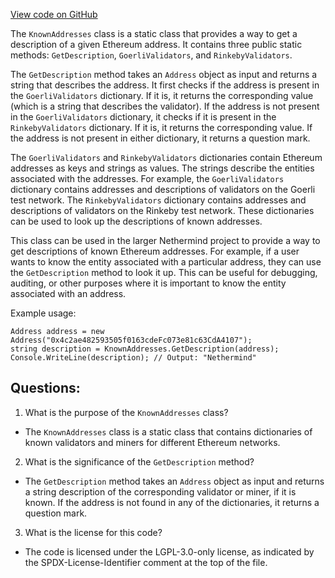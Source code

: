 [View code on GitHub](https://github.com/NethermindEth/nethermind/src/Nethermind/Nethermind.Blockchain/KnownAddresses.cs)

The `KnownAddresses` class is a static class that provides a way to get a description of a given Ethereum address. It contains three public static methods: `GetDescription`, `GoerliValidators`, and `RinkebyValidators`.

The `GetDescription` method takes an `Address` object as input and returns a string that describes the address. It first checks if the address is present in the `GoerliValidators` dictionary. If it is, it returns the corresponding value (which is a string that describes the validator). If the address is not present in the `GoerliValidators` dictionary, it checks if it is present in the `RinkebyValidators` dictionary. If it is, it returns the corresponding value. If the address is not present in either dictionary, it returns a question mark.

The `GoerliValidators` and `RinkebyValidators` dictionaries contain Ethereum addresses as keys and strings as values. The strings describe the entities associated with the addresses. For example, the `GoerliValidators` dictionary contains addresses and descriptions of validators on the Goerli test network. The `RinkebyValidators` dictionary contains addresses and descriptions of validators on the Rinkeby test network. These dictionaries can be used to look up the descriptions of known addresses.

This class can be used in the larger Nethermind project to provide a way to get descriptions of known Ethereum addresses. For example, if a user wants to know the entity associated with a particular address, they can use the `GetDescription` method to look it up. This can be useful for debugging, auditing, or other purposes where it is important to know the entity associated with an address. 

Example usage:

```
Address address = new Address("0x4c2ae482593505f0163cdeFc073e81c63CdA4107");
string description = KnownAddresses.GetDescription(address);
Console.WriteLine(description); // Output: "Nethermind"
```
## Questions: 
 1. What is the purpose of the `KnownAddresses` class?
- The `KnownAddresses` class is a static class that contains dictionaries of known validators and miners for different Ethereum networks.

2. What is the significance of the `GetDescription` method?
- The `GetDescription` method takes an `Address` object as input and returns a string description of the corresponding validator or miner, if it is known. If the address is not found in any of the dictionaries, it returns a question mark.

3. What is the license for this code?
- The code is licensed under the LGPL-3.0-only license, as indicated by the SPDX-License-Identifier comment at the top of the file.